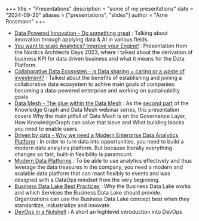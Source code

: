 +++
title = "Presentations"
description = "some of my presentations"
date = "2024-09-20"
aliases = ["presentations", "slides"]
author = "Arne Rossmann"
+++
* [Data Powered Innovation - Do something great](/files/DataPoweredInnovation_20240920_online.pdf) : Talking about innovation through applying data & AI in various fields.
* [You want to scale Analytics? Improve your Engine!](/files/20230505_scale-improve-engine_share.pdf) : Presentation from the Nordics Architects Days 2023, where I talked about the derivation of business KPI for data driven business and what it means for the Data Platform.
* [Collaborative Data Ecosysten - is Data sharing = caring or a waste of investment?](/files/20221110_CollaborativeEcosystems_v2.pdf) : Talked about the benefits of establishing and joining a collaborative data ecosystem to achive main goals of companies: becoming a data-powered enterprise and working on sustainability goals
* [Data Mesh - The glue within the Data Mesh](/files/NordicsWebinar_KnowledgeGraphDataMesh_20220510.pdf) : As the [second part](https://go.capgeminigroup.com/l/95412/2022-04-13/6866yh) of the Knowledge Graph and Data Mesh webinar series, this presentation covers Why the main pitfall of Data Mesh is on the Governance Layer, How KnowledgeGraph can solve that issue and What building blocks you need to enable users.
* [Driven by data - Why we need a Modern Enterprise Data Analytics Platform](https://www.slideshare.net/ArneRossmann/driven-by-data-why-we-need-a-modern-enterprise-data-analytics-platform) : In order to turn data into opportunities, you need to build a modern data analytics platform. But because literally everything changes so fast, built-in flexibility is paramount.
* [Modern Data Platforms](https://www.slideshare.net/ArneRossmann/modern-data-platforms) : To be able to use analytics effectively and thus leverage the data treasures in the company, you need a modern and scalable data platform that can react flexibly to events and was designed with a DataOps mindset from the very beginning.
* [Business Data Lake Best Practices](https://www.slideshare.net/capgemini/business-data-lake-best-practices) : Why the Business Data Lake works and which Services the Business Data Lake should provide. Organizations can use the Business Data Lake concept best when they standardize, industrialize and innovate.
* [DevOps in a Nutshell](https://www.slideshare.net/ArneRossmann/devops-in-a-nutshell-143204355) : A short an highlevel introduction into DevOps
